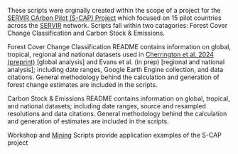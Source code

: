 These scripts were orginally created within the scope of a project for the [SERVIR CArbon Pilot (S-CAP) Project](https://s-cap.servirglobal.net/) which focused on 15 pilot countries across the [SERVIR](https://science.nasa.gov/category/missions/servir/) network. Scripts fall within two catagories: Forest Cover Change Classification and Carbon Stock & Emissions.

Forest Cover Change Classification README contains information on global, tropical, regional and national datasets used in [Cherrington et al. 2024 (preprint)](https://egusphere.copernicus.org/preprints/2024/egusphere-2024-1179/) [global analysis] and Evans et al. (in prep) [regional and national analysis]; including date ranges, Google Earth Engine collection, and data citations. General methodology behind the calculation and generation of forest change estimates are included in the scripts.

Carbon Stock & Emissions README contains information on global, tropical, and national datasets; including date ranges, source and resampled resolutions and data citations. General methodology behind the calculation and generation of estimates are included in the scripts.

Workshop and [Mining](https://github.com/katieailsa/S-CAP_mining_emissions) Scripts provide application examples of the S-CAP project
